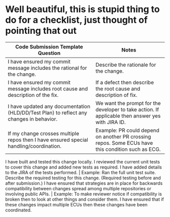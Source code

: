 # Well beautiful, this is stupid thing to do for a checklist, just thought of pointing that out

**Code Submission Template Question** | **Notes**
------------ | -------------
I have ensured my commit message includes the rational for the change. | Describe the rationale for the change.
I have ensured my commit message includes root cause and description of the fix. | If a defect then describe the root cause and description of fix.
I have updated any documentation (HLD/DD/Test Plan) to reflect any changes in behavior. | We want the prompt for the developer to take action. If applicable then answer yes with JIRA ID. 
If my change crosses multiple repos then I have ensured special handling/coordination. | Example: PR could depend on another PR crossing repos. Some ECUs have this condition such as ECG.
I have built and tested this change locally.
I reviewed the current unit tests to cover this change and added new tests as required. 
I have added details to the JIRA of the tests performed. | Example: Ran the full unit test suite. Describe the required testing for this change. (Required testing before and after submission.)
I have ensured that strategies are in place for backwards compatibility between changes spread among multiple repositories or involving public APIs. | Example: To make reviewer notice if compatibility is broken then to look at other things and consider them.
I have ensured that if these changes impact multiple ECUs then these changes have been coordinated.
